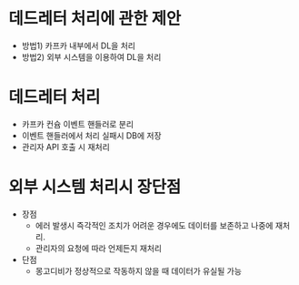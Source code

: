 # 데드레터 처리에 관한 제안
- 방법1) 카프카 내부에서 DL을 처리
- 방법2) 외부 시스템을 이용하여 DL을 처리
  
# 데드레터 처리
- 카프카 컨슘 이벤트 핸들러로 분리
- 이벤트 핸들러에서 처리 실패시 DB에 저장
- 관리자 API 호출 시 재처리

# 외부 시스템 처리시 장단점
- 장점
  - 에러 발생시 즉각적인 조치가 어려운 경우에도 데이터를 보존하고 나중에 재처리.
  - 관리자의 요청에 따라 언제든지 재처리
- 단점
  - 몽고디비가 정상적으로 작동하지 않을 때 데이터가 유실될 가능

